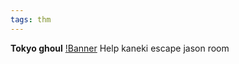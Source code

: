 ```yaml
---
tags: thm
---
```

**Tokyo ghoul**
[!Banner](./src/uploads/tokyoghoul.jpeg)
Help kaneki escape jason room 
